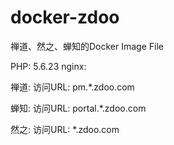 # docker-zdoo

禅道、然之、蝉知的Docker Image File

PHP: 5.6.23
nginx: 

禅道:
    访问URL:
        pm.*.zdoo.com

蝉知:
    访问URL:
        portal.*.zdoo.com
        
然之:
    访问URL:
        *.zdoo.com
